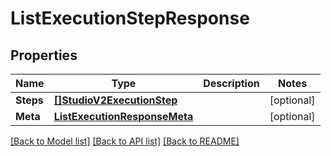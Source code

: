 # ListExecutionStepResponse

## Properties

Name | Type | Description | Notes
------------ | ------------- | ------------- | -------------
**Steps** | [**[]StudioV2ExecutionStep**](StudioV2ExecutionStep.md) |  |[optional] 
**Meta** | [**ListExecutionResponseMeta**](ListExecutionResponseMeta.md) |  |[optional] 

[[Back to Model list]](../README.md#documentation-for-models) [[Back to API list]](../README.md#documentation-for-api-endpoints) [[Back to README]](../README.md)


